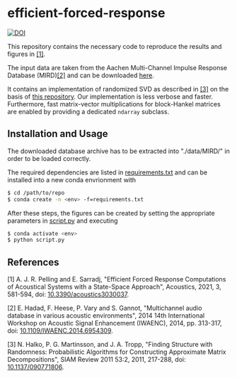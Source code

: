 # efficient-forced-response
[![DOI](https://zenodo.org/badge/392388337.svg)](https://zenodo.org/badge/latestdoi/392388337)

This repository contains the necessary code to reproduce the results and figures in [[1]](#1).

The input data are taken from the Aachen Multi-Channel Impulse Response Database (MIRD)[[2]](#2) and can be downloaded [here](https://www.iks.rwth-aachen.de/fileadmin/user_upload/downloads/forschung/tools-downloads/Impulse_response_Acoustic_Lab_Bar-Ilan_University__Reverberation_0.160s__3-3-3-8-3-3-3.zip "MIRD Database").

It contains an implementation of randomized SVD as described in [[3]](#3) on the basis of [this repository](https://github.com/gwgundersen/randomized-svd). Our implementation is less verbose and faster. Furthermore, fast matrix-vector multiplications for block-Hankel matrices are enabled by providing a dedicated `ndarray` subclass.

## Installation and Usage
The downloaded database archive has to be extracted into "./data/MIRD/" in order to be loaded correctly.

The required dependencies are listed in [requirements.txt](requirements.txt) and can be installed into a new conda envrionment with
```bash
$ cd /path/to/repo
$ conda create -n <env> -f=requirements.txt
```

After these steps, the figures can be created by setting the appropriate parameters in [script.py](script.py) and executing
```bash
$ conda activate <env>
$ python script.py
```

## References
<a id = "1">[1]</a>
A. J. R. Pelling and E. Sarradj, "Efficient Forced Response Computations of Acoustical Systems with a State-Space Approach", Acoustics, 2021, 3, 581-594, doi: [10.3390/acoustics3030037](https://doi.org/10.3390/acoustics3030037).

<a id = "2">[2]</a>
E. Hadad, F. Heese, P. Vary and S. Gannot, "Multichannel audio database in various acoustic environments", 2014 14th International Workshop on Acoustic Signal Enhancement (IWAENC), 2014, pp. 313-317, doi: [10.1109/IWAENC.2014.6954309](https://doi.org/10.1109/IWAENC.2014.6954309).

<a id = "3">[3]</a>
N. Halko, P. G. Martinsson, and J. A. Tropp, "Finding Structure with Randomness: Probabilistic Algorithms for Constructing Approximate Matrix Decompositions", SIAM Review 2011 53:2, 2011, 217-288, doi: [10.1137/090771806](https://doi.org/10.1137/090771806).
